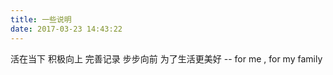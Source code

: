 ```yaml
---
title: 一些说明
date: 2017-03-23 14:43:22
---
```

活在当下 积极向上
完善记录 步步向前
为了生活更美好 
-- for me , for my family
